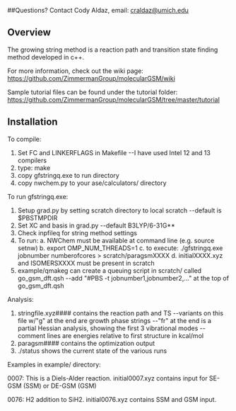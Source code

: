 ##Questions?
Contact Cody Aldaz, email: craldaz@umich.edu

## Overview
The growing string method is a reaction path and transition state finding method developed in c++.

For more information, check out the wiki page:
https://github.com/ZimmermanGroup/molecularGSM/wiki

Sample tutorial files can be found under the tutorial folder:
https://github.com/ZimmermanGroup/molecularGSM/tree/master/tutorial

## Installation
To compile:

1. Set FC and LINKERFLAGS in Makefile
 --I have used Intel 12 and 13 compilers 
2. type: make
3. copy gfstringq.exe to run directory
4. copy nwchem.py to your ase/calculators/ directory


To run gfstringq.exe:

1. Setup grad.py by setting scratch directory to local scratch
 --default is $PBSTMPDIR
2. Set XC and basis in grad.py
 --default B3LYP/6-31G**
3. Check inpfileq for string method settings
4. To run:
 a. NWChem must be available at command line (e.g. source setnw)
 b. export OMP_NUM_THREADS=1
 c. to execute: ./gfstringq.exe jobnumber numberofcores > scratch/paragsmXXXX
 d. initialXXXX.xyz and ISOMERSXXXX must be present in scratch
5. example/qmakeg can create a queuing script in scratch/ called go_gsm_dft.qsh
 --add "#PBS -t jobnumber1,jobnumber2,..." at the top of go_gsm_dft.qsh


Analysis:

1. stringfile.xyz#### contains the reaction path and TS
 --variants on this file w/"g" at the end are growth phase strings
 --"fr" at the end is a partial Hessian analysis, showing the first 3 vibrational modes
 --comment lines are energies relative to first structure in kcal/mol
2. paragsm#### contains the optimization output
3. ./status shows the current state of the various runs


Examples in example/ directory:

0007: This is a Diels-Alder reaction. initial0007.xyz contains input for SE-GSM (SSM) or DE-GSM (GSM)

0076: H2 addition to SiH2. initial0076.xyz contains SSM and GSM input.
